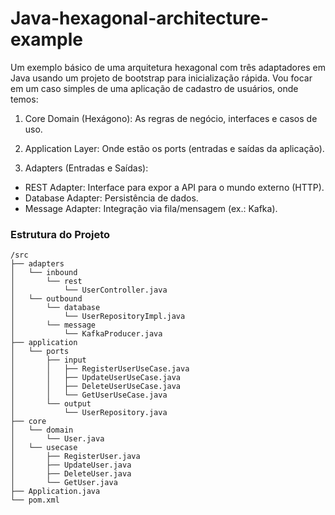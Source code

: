 # Java-hexagonal-architecture-example

Um exemplo básico de uma arquitetura hexagonal com três adaptadores em Java usando um projeto de bootstrap para inicialização rápida. Vou focar em um caso simples de uma aplicação de cadastro de usuários, onde temos:

1. Core Domain (Hexágono): As regras de negócio, interfaces e casos de uso.

2. Application Layer: Onde estão os ports (entradas e saídas da aplicação).

3. Adapters (Entradas e Saídas):
  - REST Adapter: Interface para expor a API para o mundo externo (HTTP).
  - Database Adapter: Persistência de dados.
  - Message Adapter: Integração via fila/mensagem (ex.: Kafka).

### Estrutura do Projeto
```
/src
├── adapters
│   └── inbound
│       └── rest
│           └── UserController.java
│   └── outbound
│       └── database
│           └── UserRepositoryImpl.java
│       └── message
│           └── KafkaProducer.java
├── application
│   └── ports
│       ├── input
│       │   ├── RegisterUserUseCase.java
│       │   ├── UpdateUserUseCase.java
│       │   ├── DeleteUserUseCase.java
│       │   └── GetUserUseCase.java
│       └── output
│           └── UserRepository.java
├── core
│   └── domain
│       └── User.java
│   └── usecase
│       ├── RegisterUser.java
│       ├── UpdateUser.java
│       ├── DeleteUser.java
│       └── GetUser.java
├── Application.java
└── pom.xml

```
